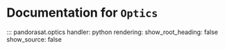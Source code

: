 # Documentation for `Optics`

::: pandorasat.optics
    handler: python
    rendering:
      show_root_heading: false
      show_source: false
